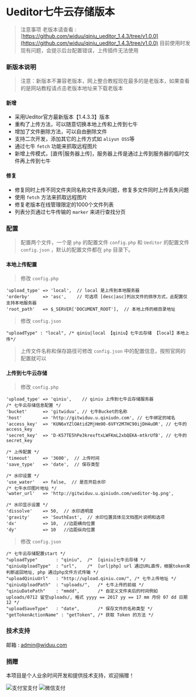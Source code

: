 Ueditor七牛云存储版本
===========

>注意事项 老版本请查看 : [https://github.com/widuu/qiniu_ueditor_1.4.3/tree/v1.0.0](https://github.com/widuu/qiniu_ueditor_1.4.3/tree/v1.0.0)
目前使用时发现有问题，会提示后台配置错误，上传插件无法使用

### 新版本说明

>注意：新版本不兼容老版本，网上整合教程现在最多的是老版本，如果查看的是网站教程请点击老版本地址来下载老版本

#### 新增

 - 采用Ueditor官方最新版本【1.4.3.3】版本
 - 重构了上传方法，可以随意切换本地上传和上传到七牛
 - 增加了文件删除方法，可以自由删除文件
 - 支持二次开发，添加其它的上传方式如 `aliyun OSS`等
 - 通过七牛 `fetch` 功能来抓取远程图片
 - 新增上传模式，[直传|服务器上传]，服务器上传是通过上传到服务器的临时文件再上传到七牛

#### 修复 

 - 修复同时上传不同文件夹同名称文件丢失问题，修复多文件同时上传丢失问题
 - 使用 `fetch` 方法来抓取远程图片
 - 修复老版本在线管理限定的1000个文件列表
 - 列表分页通过七牛传输的 `marker` 来进行查找分页


### 配置

> 配置两个文件，一个是 `php` 的配置文件 `config.php` 和 `Ueditor` 的配置文件 `config.json` ，默认的配置文件都在 `php` 目录下。


#### 本地上传配置 

> 修改 `config.php`

	'upload_type' => 'local',  // local 是上传到本地服务器
	'orderby'     => 'asc',    // 可选项 [desc|asc]列出文件的排序方式，此配置仅支持本地服务器
	'root_path'	  => $_SERVER['DOCUMENT_ROOT'],  // 本地上传的根目录地址

> 修改 `config.json`

	"uploadType" : "local", /* qiniu|local 【qiniu】七牛云存储 【local】本地上传*/

> 上传文件名称和保存路径可修改 `config.json` 中的配置信息，按照官网的配置就可以

#### 上传到七牛云存储 

> 修改 `config.php`

	'upload_type' => 'qiniu',    // qiniu 上传到七牛云存储服务器
	/* 七牛云存储信息配置 */
	'bucket'      => 'gitwiduu', // 七牛Bucket的名称
	'host'        => 'http://gitwiduu.u.qiniudn.com', // 七牛绑定的域名
	'access_key'  => 'KUN6xYZlOAtid2MjHm90-6VFY2M7HC90ijDH4uOR', // 七牛的access_key
	'secret_key'  => 'D-K57TE5hPe3krexftxLWFKmL2xbQEKA-mtkrUfB', // 七牛的secret_key

	/* 上传配置 */
	'timeout'     => '3600',  // 上传时间
	'save_type'   => 'date',  // 保存类型

	/* 水印设置 */
	'use_water'   => false,  // 是否开启水印
	/* 七牛水印图片地址 */
	'water_url'   => 'http://gitwiduu.u.qiniudn.com/ueditor-bg.png',

	/* 水印显示设置 */ 
	'dissolve'    => 50,  // 水印透明度
	'gravity'	  => 'SouthEast',  // 水印位置具体见文档图片说明和选项
	'dx'		  => 10,  //边距横向位置
	'dy'		  => 10   //边距纵向位置

> 修改 `config.json`

	/* 七牛云存储配置start */
	"uploadType" 	   : "qiniu",  /*  [qiniu]七牛云存储 */
	"qiniuUploadType"  : "url",    /*  [url|php] url 通过URL直传，根据token来判断返回地址, php 通过php文件方式传输 */
    "uploadQiniuUrl"   : "http://upload.qiniu.com/", /* 七牛上传地址 */
    "qiniuUploadPath"  : "uploads/",   /* 七牛上传的前缀 */
	"qiniuDatePath"    : "mmdd",       /* 自定义文件夹后的时间例如 uploads/0712 留空uploads/, 格式 yyyy == 2017 yy == 17 mm 月份 07 dd 日期 12 */
	"uploadSaveType"   : "date",       /* 保存文件的名称类型 */
	"getTokenActionName" : "getToken", /* 获取 Token 的方法 */

### 技术支持

邮箱 : admin@widuu.com

### 捐赠

本项目是个人业余时间开发和提供技术支持，欢迎捐赠！

![支付宝支付](./images/alipay.jpg)
![微信支付](./images/wechat.jpg)
